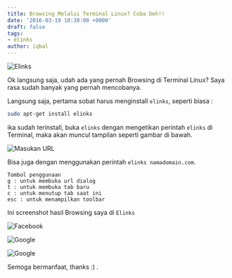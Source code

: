 ```yaml
---
title: Browsing Melalui Terminal Linux? Coba Deh!!
date: '2016-03-19 10:30:00 +0000'
draft: false
tags:
- elinks
author: iqbal
---
```


![Elinks](https://earth-id-jkt-1.bal.web.id/assets/gambar/2016/elinks.png)

Ok langsung saja, udah ada yang pernah Browsing di Terminal Linux? Saya rasa sudah banyak yang pernah mencobanya.

Langsung saja, pertama sobat harus menginstall `elinks`, seperti biasa :

```bash
sudo apt-get install elinks
```

ika sudah terinstall, buka `elinks` dengan mengetikan perintah `elinks` di Terminal, maka akan muncul tampilan seperti gambar di bawah.

![Masukan URL](https://earth-id-jkt-1.bal.web.id/assets/gambar/2016/elinks-1.png)

Bisa juga dengan menggunakan perintah `elinks namadomain.com`.

```
Tombol penggunaan
g : untuk membuka url dialog
t : untuk membuka tab baru
c : untuk menutup tab saat ini
esc : untuk menampilkan toolbar
```

Ini screenshot hasil Browsing saya di `Elinks`

![Facebook](https://earth-id-jkt-1.bal.web.id/assets/gambar/2016/elinks-4.png)

![Google](https://earth-id-jkt-1.bal.web.id/assets/gambar/2016/elinks-5.png)

![Google](https://earth-id-jkt-1.bal.web.id/assets/gambar/2016/elinks-6.png)

Semoga bermanfaat, thanks :) .
